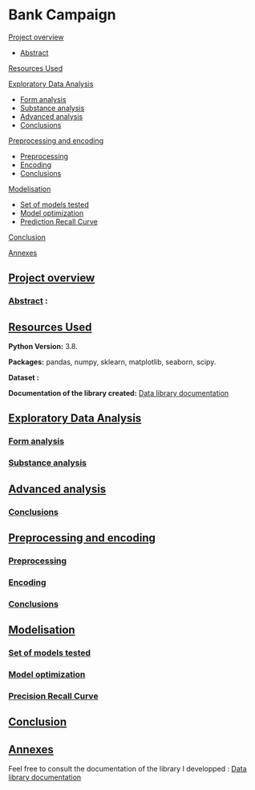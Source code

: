 # Bank Campaign

[Project overview](https://github.com/ackermannQ/Data_science/blob/master/1st%20Project%20-%20Covid19/README.md#project-overview)
* [Abstract](https://github.com/ackermannQ/Data_science/blob/master/1st%20Project%20-%20Covid19/README.md#abstract-)

[Resources Used](https://github.com/ackermannQ/Data_science/blob/master/1st%20Project%20-%20Covid19/README.md#resources-used)

[Exploratory Data Analysis](https://github.com/ackermannQ/Data_science/blob/master/1st%20Project%20-%20Covid19/README.md#exploratory-data-analysis)
* [Form analysis](https://github.com/ackermannQ/Data_science/blob/master/1st%20Project%20-%20Covid19/README.md#form-analysis)  
* [Substance analysis](https://github.com/ackermannQ/Data_science/blob/master/1st%20Project%20-%20Covid19/README.md#substance-analysis)  
* [Advanced analysis](https://github.com/ackermannQ/Data_science/blob/master/1st%20Project%20-%20Covid19/README.md#advanced-analysis)
* [Conclusions](https://github.com/ackermannQ/Data_science/blob/master/1st%20Project%20-%20Covid19/README.md#conclusions)

[Preprocessing and encoding](https://github.com/ackermannQ/Data_science/blob/master/1st%20Project%20-%20Covid19/README.md#preprocessing-and-encoding)
* [Preprocessing](https://github.com/ackermannQ/Data_science/blob/master/1st%20Project%20-%20Covid19/README.md#preprocessing)
* [Encoding](https://github.com/ackermannQ/Data_science/blob/master/1st%20Project%20-%20Covid19/README.md#encoding)
* [Conclusions](https://github.com/ackermannQ/Data_science/blob/master/1st%20Project%20-%20Covid19/README.md#conclusions-1)

[Modelisation](https://github.com/ackermannQ/Data_science/blob/master/1st%20Project%20-%20Covid19/README.md#modelisation)
* [Set of models tested](https://github.com/ackermannQ/Data_science/blob/master/1st%20Project%20-%20Covid19/README.md#set-of-models-tested)
* [Model optimization](https://github.com/ackermannQ/Data_science/blob/master/1st%20Project%20-%20Covid19/README.md#model-optimization)
* [Prediction Recall Curve](https://github.com/ackermannQ/Data_science/blob/master/1st%20Project%20-%20Covid19/README.md#precision-recall-curve)

[Conclusion](https://github.com/ackermannQ/Data_science/blob/master/1st%20Project%20-%20Covid19/README.md#conclusion)

[Annexes](https://github.com/ackermannQ/Data_science/blob/master/1st%20Project%20-%20Covid19/README.md#annexes)


## [Project overview](https://github.com/ackermannQ/Data_science/blob/master/1st%20Project%20-%20Covid19/README.md#covid-19-dataset-analysis)

### [Abstract](https://github.com/ackermannQ/Data_science/blob/master/1st%20Project%20-%20Covid19/README.md#covid-19-dataset-analysis) : 

## [Resources Used](https://github.com/ackermannQ/Data_science/blob/master/1st%20Project%20-%20Covid19/README.md#covid-19-dataset-analysis)
**Python Version:** 3.8.

**Packages:** pandas, numpy, sklearn, matplotlib, seaborn, scipy.

**Dataset :** 

**Documentation of the library created:** [Data library documentation](https://ackermannq.github.io/Data_lib_documentation/)

## [Exploratory Data Analysis](https://github.com/ackermannQ/Data_science/blob/master/1st%20Project%20-%20Covid19/README.md#covid-19-dataset-analysis)
### [Form analysis](https://github.com/ackermannQ/Data_science/blob/master/1st%20Project%20-%20Covid19/README.md#covid-19-dataset-analysis)
### [Substance analysis](https://github.com/ackermannQ/Data_science/blob/master/1st%20Project%20-%20Covid19/README.md#covid-19-dataset-analysis)

## [Advanced analysis](https://github.com/ackermannQ/Data_science/blob/master/1st%20Project%20-%20Covid19/README.md#covid-19-dataset-analysis)
### [Conclusions](https://github.com/ackermannQ/Data_science/blob/master/1st%20Project%20-%20Covid19/README.md#covid-19-dataset-analysis)

## [Preprocessing and encoding](https://github.com/ackermannQ/Data_science/blob/master/1st%20Project%20-%20Covid19/README.md#covid-19-dataset-analysis)
### [Preprocessing](https://github.com/ackermannQ/Data_science/blob/master/1st%20Project%20-%20Covid19/README.md#covid-19-dataset-analysis)

### [Encoding](https://github.com/ackermannQ/Data_science/blob/master/1st%20Project%20-%20Covid19/README.md#covid-19-dataset-analysis)

### [Conclusions](https://github.com/ackermannQ/Data_science/blob/master/1st%20Project%20-%20Covid19/README.md#covid-19-dataset-analysis)

## [Modelisation](https://github.com/ackermannQ/Data_science/blob/master/1st%20Project%20-%20Covid19/README.md#covid-19-dataset-analysis)

### [Set of models tested](https://github.com/ackermannQ/Data_science/blob/master/1st%20Project%20-%20Covid19/README.md#covid-19-dataset-analysis)

### [Model optimization](https://github.com/ackermannQ/Data_science/blob/master/1st%20Project%20-%20Covid19/README.md#covid-19-dataset-analysis)
### [Precision Recall Curve](https://github.com/ackermannQ/Data_science/blob/master/1st%20Project%20-%20Covid19/README.md#covid-19-dataset-analysis)


## [Conclusion](https://github.com/ackermannQ/Data_science/blob/master/1st%20Project%20-%20Covid19/README.md#covid-19-dataset-analysis)



## [Annexes](https://github.com/ackermannQ/Data_science/blob/master/1st%20Project%20-%20Covid19/README.md#covid-19-dataset-analysis)
Feel free to consult the documentation of the library I developped : [Data library documentation](https://ackermannq.github.io/Data_lib_documentation/)
